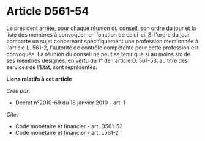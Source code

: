 # Article D561-54

Le président arrête, pour chaque réunion du conseil, son ordre du jour et la liste des membres à convoquer, en fonction de
celui-ci. Si l'ordre du jour comporte un sujet concernant spécifiquement une profession mentionnée à l'article L. 561-2,
l'autorité de contrôle compétente pour cette profession est convoquée. La réunion du conseil ne peut se tenir que si au moins
six de ses membres désignés, en vertu du 1° de l'article D. 561-53, au titre des services de l'Etat, sont représentés.

**Liens relatifs à cet article**

_Créé par_:

  - Décret n°2010-69 du 18 janvier 2010 - art. 1

_Cite_:

  - Code monétaire et financier - art. D561-53
  - Code monétaire et financier - art. L561-2
